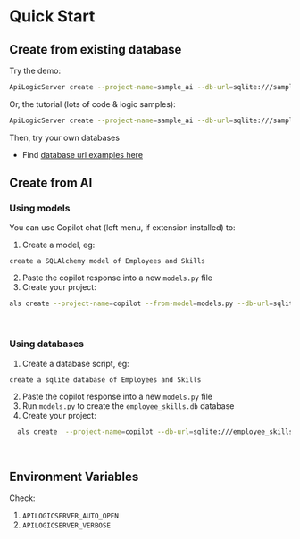 # Quick Start

## Create from existing database

Try the demo:

```bash
ApiLogicServer create --project-name=sample_ai --db-url=sqlite:///sample_ai.sqlite
```

Or, the tutorial (lots of code & logic samples):
```bash
ApiLogicServer create --project-name=sample_ai --db-url=sqlite:///sample_ai.sqlite
```

Then, try your own databases

* Find [database url examples here](https://apilogicserver.github.io/Docs/Database-Connectivity/)


## Create from AI

### Using models

You can use Copilot chat (left menu, if extension installed) to:

1. Create a model, eg:
```
create a SQLAlchemy model of Employees and Skills
```
2. Paste the copilot response into a new `models.py` file
3. Create your project:

```bash
als create --project-name=copilot --from-model=models.py --db-url=sqlite
```

&nbsp;

### Using databases

1. Create a database script, eg:
```
create a sqlite database of Employees and Skills
```
2. Paste the copilot response into a new `models.py` file
3. Run `models.py` to create the `employee_skills.db` database
2. Create your project:

```bash
  als create  --project-name=copilot --db-url=sqlite:///employee_skills.db

```

&nbsp;

## Environment Variables

Check:
1. `APILOGICSERVER_AUTO_OPEN`
2. `APILOGICSERVER_VERBOSE`
